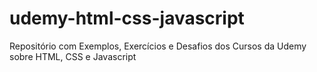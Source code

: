 # udemy-html-css-javascript
Repositório com Exemplos, Exercícios e Desafios dos Cursos da Udemy sobre HTML, CSS e Javascript
